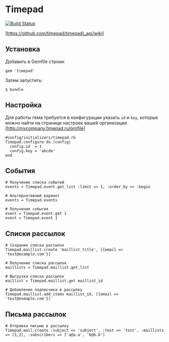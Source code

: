 # Timepad

[![Build Status](https://secure.travis-ci.org/kaize/timepad.png)](http://travis-ci.org/kaize/timepad)

[https://github.com/timepad/timepad\_api/wiki]

## Установка

Добавить в Gemfile строки:

    gem 'timepad'

Затем запустить:

    $ bundle

## Настройка

Для работы гема требуется в конфигурации указать `id` и `key`, которые можно найти на странице настроек вашей организации [http://mycompany.timepad.ru/profile]

    #config/initializers/timepad.rb
    Timepad.configure do |config|
      config.id  = 1
      config.key = 'abcde'
    end

## События

    # Получение списка событий
    events = Timepad.event.get_list :limit => 1, :order_by => :begin

    # Альтернативный вариант
    events = Timepad.events

    # Получение события
    event = Timepad.event.get 1
    event = Timepad.event 1
## Списки рассылок

    # Создание списка рассылок
    Timepad.maillist.create 'maillist_title', [{email => 'test@example.com'}]

    # Получение списка рассылок
    maillists = Timepad.maillist.get_list

    # Выгрузка списка рассылок
    maillist = Timepad.maillist.get maillist_id

    # Добавление подписчика в рассылку
    Timepad.maillist.add_items maillist_id, [{email => 'test@exmaple.com'}]

## Письма рассылок

    # Отправка письма в рассылку
    Timepad.mail.create :subject => 'subject', :text => 'text', :maillists => [1,2], :subscribers => ['a@a.a', 'b@b.b']


